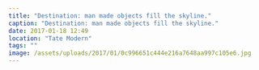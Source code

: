 ```yaml
---
title: "Destination: man made objects fill the skyline."
caption: "Destination: man made objects fill the skyline."
date: 2017-01-18 12:49
location: "Tate Modern"
tags: ""
image: /assets/uploads/2017/01/0c996651c444e216a7648aa997c105e6.jpg
---
```

